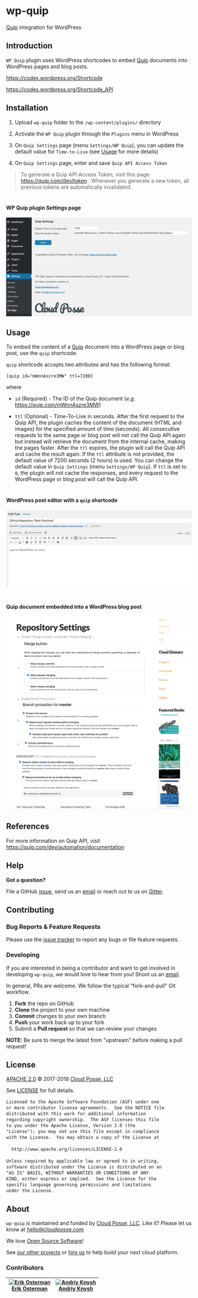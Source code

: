 # wp-quip

[Quip](https://quip.com/) integration for WordPress


## Introduction

`WP Quip` plugin uses WordPress shortcodes to embed [Quip](https://quip.com/) documents into WordPress pages and blog posts.

https://codex.wordpress.org/Shortcode

https://codex.wordpress.org/Shortcode_API



## Installation

1. Upload `wp-quip` folder to the `/wp-content/plugins/` directory

2. Activate the `WP Quip` plugin through the `Plugins` menu in WordPress

3. On `Quip Settings` page (menu `Settings/WP Quip`), you can update the default value for `Time-to-Live` (see [Usage](#usage) for more details)

4. On `Quip Settings` page, enter and save `Quip API Access Token`


> To generate a Quip API Access Token, visit this page: https://quip.com/dev/token . Whenever you generate a new token, all previous tokens are automatically invalidated.


#
#### WP Quip plugin Settings page

![WP Quip plugin Settings page](screenshot-1.png)



## Usage

To embed the content of a [Quip](https://quip.com/) document into a WordPress page or blog post, use the `quip` shortcode.

`quip` shortcode accepts two attributes and has the following format:

```
[quip id="mWnnAszre3MW" ttl=7200]
```

where

* `id` (Required) - The ID of the Quip document (_e.g._ https://quip.com/mWnnAszre3MW)

* `ttl` (Optional) - Time-To-Live in seconds. 
After the first request to the Quip API, the plugin caches the content of the document (HTML and images) for the specified amount of time (seconds).
All consecutive requests to the same page or blog post will not call the Quip API again but instead will retrieve the document from the internal cache, making the pages faster.
After the `ttl` expires, the plugin will call the Quip API and cache the result again. 
If the `ttl` attribute is not provided, the default value of 7200 seconds (2 hours) is used.
You can change the default value in `Quip Settings` (menu `Settings/WP Quip`).
If `ttl` is set to `0`, the plugin will not cache the responses, and every request to the WordPress page or blog post will call the Quip API.


#
#### WordPress post editor with a `quip` shortcode

![WordPress post editor with a 'quip' shortcode](screenshot-2.png)


#
#### Quip document embedded into a WordPress blog post

![Quip document embedded into a WordPress blog post](screenshot-3.png)


## References

For more information on Quip API, visit https://quip.com/dev/automation/documentation


## Help

**Got a question?**

File a GitHub [issue](https://github.com/cloudposse/wp-quip/issues), send us an [email](mailto:hello@cloudposse.com) or reach out to us on [Gitter](https://gitter.im/cloudposse/).


## Contributing

### Bug Reports & Feature Requests

Please use the [issue tracker](https://github.com/cloudposse/wp-quip/issues) to report any bugs or file feature requests.

### Developing

If you are interested in being a contributor and want to get involved in developing `wp-quip`, we would love to hear from you! Shoot us an [email](mailto:hello@cloudposse.com).

In general, PRs are welcome. We follow the typical "fork-and-pull" Git workflow.

 1. **Fork** the repo on GitHub
 2. **Clone** the project to your own machine
 3. **Commit** changes to your own branch
 4. **Push** your work back up to your fork
 5. Submit a **Pull request** so that we can review your changes

**NOTE:** Be sure to merge the latest from "upstream" before making a pull request!


## License

[APACHE 2.0](LICENSE) © 2017-2018 [Cloud Posse, LLC](https://cloudposse.com)

See [LICENSE](LICENSE) for full details.

    Licensed to the Apache Software Foundation (ASF) under one
    or more contributor license agreements.  See the NOTICE file
    distributed with this work for additional information
    regarding copyright ownership.  The ASF licenses this file
    to you under the Apache License, Version 2.0 (the
    "License"); you may not use this file except in compliance
    with the License.  You may obtain a copy of the License at

      http://www.apache.org/licenses/LICENSE-2.0

    Unless required by applicable law or agreed to in writing,
    software distributed under the License is distributed on an
    "AS IS" BASIS, WITHOUT WARRANTIES OR CONDITIONS OF ANY
    KIND, either express or implied.  See the License for the
    specific language governing permissions and limitations
    under the License.


## About

`wp-quip` is maintained and funded by [Cloud Posse, LLC][website]. Like it? Please let us know at <hello@cloudposse.com>

We love [Open Source Software](https://github.com/cloudposse/)!

See [our other projects][community]
or [hire us][hire] to help build your next cloud platform.

  [website]: http://cloudposse.com/
  [community]: https://github.com/cloudposse/
  [hire]: http://cloudposse.com/contact/

### Contributors


| [![Erik Osterman][erik_img]][erik_web]<br/>[Erik Osterman][erik_web] | [![Andriy Knysh][andriy_img]][andriy_web]<br/>[Andriy Knysh][andriy_web] |
|-------------------------------------------------------|------------------------------------------------------------------|

  [erik_img]: http://s.gravatar.com/avatar/88c480d4f73b813904e00a5695a454cb?s=144
  [erik_web]: https://github.com/osterman/
  [andriy_img]: https://avatars0.githubusercontent.com/u/7356997?v=4&u=ed9ce1c9151d552d985bdf5546772e14ef7ab617&s=144
  [andriy_web]: https://github.com/aknysh/
